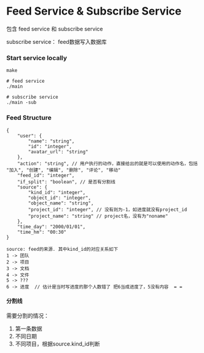 # Feed Service & Subscribe Service

包含 feed service 和 subscribe service

subscribe service： feed数据写入数据库

### Start service locally

```shell
make

# feed service
./main

# subscribe service
./main -sub
```

### Feed Structure

```text
{
    "user": {   
        "name": "string",
        "id": "integer",
        "avatar_url": "string"
    },
    "action": "string", // 用户执行的动作，直接给出的就是可以使用的动作名，包括 "加入", "创建", "编辑", "删除", "评论", "移动" 
    "feed_id": "integer",
    "if_split": "boolean", // 是否有分割线
    "source": {
        "kind_id": "integer",
        "object_id": "integer",
        "object_name": "string",
        "project_id": "integer", // 没有则为-1，如进度就没有project_id
        "project_name": "string" // project名，没有为"noname"
    },
    "time_day": "2000/01/01",
    "time_hm": "00:30"
}

source: feed的来源. 其中kind_id的对应关系如下
1 -> 团队
2 -> 项目
3 -> 文档
4 -> 文件
5 -> ???
6 -> 进度  // 估计是当时写进度的那个人数错了 把6当成进度了，5没有内容  = =
```

#### 分割线

需要分割的情况：

1. 第一条数据
2. 不同日期
3. 不同项目，根据source.kind_id判断
